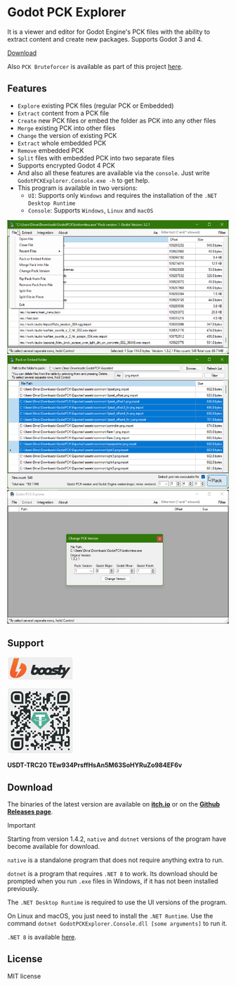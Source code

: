 # Godot PCK Explorer

It is a viewer and editor for Godot Engine's PCK files with the ability to extract content and create new packages. Supports Godot 3 and 4.

[Download](#download)

Also `PCK Bruteforcer` is available as part of this project [here](Bruteforcer/).

## Features

* `Explore` existing PCK files (regular PCK or Embedded)
* `Extract` content from a PCK file
* `Create` new PCK files or embed the folder as PCK into any other files
* `Merge` existing PCK into other files
* `Change` the version of existing PCK
* `Extract` whole embedded PCK
* `Remove` embedded PCK
* `Split` files with embedded PCK into two separate files
* Supports encrypted Godot 4 PCK
* And also all these features are available via the `console`. Just write `GodotPCKExplorer.Console.exe -h` to get help.
* This program is available in two versions:
  * `UI`: Supports only `Windows` and requires the installation of the `.NET Desktop Runtime`
  * `Console`: Supports `Windows`, `Linux` and `macOS`

![Main Window](Images/MainForm.png)
![Main Window](Images/CreatePack.png)
![Main Window](Images/ChangeVersion.png)

## Support

<a href="https://boosty.to/dmitriysalnikov/donate"><img src="./Images/boosty.png" alt="Boosty" width=150px/></a>

<img src="./Images/USDT-TRC20.png" alt="USDT-TRC20" width=150px/>

<b>USDT-TRC20 TEw934PrsffHsAn5M63SoHYRuZo984EF6v</b>

## Download

The binaries of the latest version are available on [**itch.io**](https://dmitriysalnikov.itch.io/godot-pck-explorer) or on the [**Github Releases page**](https://github.com/DmitriySalnikov/GodotPCKExplorer/releases/latest).

> [!IMPORTANT]
> Starting from version 1.4.2, `native` and `dotnet` versions of the program have become available for download.
>
> `native` is a standalone program that does not require anything extra to run.
>
> `dotnet` is a program that requires `.NET 8` to work. Its download should be prompted when you run `.exe` files in Windows, if it has not been installed previously.
>
> The `.NET Desktop Runtime` is required to use the UI versions of the program.
>
> On Linux and macOS, you just need to install the `.NET Runtime`. Use the command `dotnet GodotPCKExplorer.Console.dll [some arguments]` to run it.
>
> `.NET 8` is available [here](https://dotnet.microsoft.com/en-us/download/dotnet/8.0).

## License

MIT license
